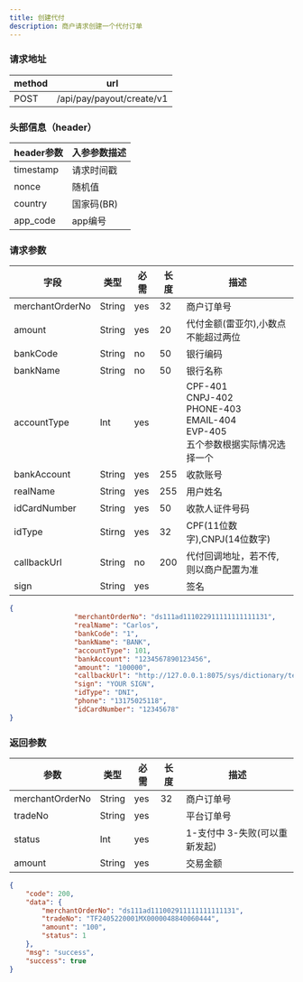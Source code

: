 ```yaml
---
title: 创建代付
description: 商户请求创建一个代付订单
---
```


### 请求地址

| method | url                       |
| ------ | ------------------------- |
| POST   | /api/pay/payout/create/v1 |

### 头部信息（header）

| header参数  | 入参参数描述  |
| --------- | ------- |
| timestamp | 请求时间戳   |
| nonce     | 随机值     |
| country   | 国家码(BR) |
| app_code  | app编号   |

### 请求参数

| 字段              | 类型     | 必需  | 长度  | 描述                                                                             |
| --------------- | ------ | --- | --- | ------------------------------------------------------------------------------ |
| merchantOrderNo | String | yes | 32  | 商户订单号                                                                          |
| amount          | String | yes | 20  | 代付金额(雷亚尔),小数点不能超过两位                                                            |
| bankCode        | String | no | 50  | 银行编码                                                                           |
| bankName        | String | no  | 50  | 银行名称                                                                           |
| accountType     | Int    | yes |     | CPF-401<br>CNPJ-402 <br>PHONE-403 <br>EMAIL-404 <br>EVP-405 <br>五个参数根据实际情况选择一个 |
| bankAccount     | String | yes | 255 | 收款账号                                                                           |
| realName        | String | yes | 255 | 用户姓名                                                                           |
| idCardNumber    | String | yes | 50  | 收款人证件号码                                                                        |
| idType          | Stirng | yes | 32  | CPF(11位数字),CNPJ(14位数字)                                                         |
| callbackUrl     | String | no  | 200 | 代付回调地址，若不传, 则以商户配置为准                                                           |
| sign            | String | yes |     | 签名                                                                             |

```json
{
                "merchantOrderNo": "ds111ad111022911111111111131",
                "realName": "Carlos",
                "bankCode": "1",
                "bankName": "BANK",
                "accountType": 101,
                "bankAccount": "1234567890123456",
                "amount": "100000",
                "callbackUrl": "http://127.0.0.1:8075/sys/dictionary/test",
                "sign": "YOUR SIGN",
                "idType": "DNI",
                "phone": "13175025118",
                "idCardNumber": "12345678"
}
```

### 返回参数

| 参数              | 类型     | 必需  | 长度  | 描述                 |
| --------------- | ------ | --- | --- | ------------------ |
| merchantOrderNo | String | yes | 32  | 商户订单号              |
| tradeNo         | String | yes |     | 平台订单号              |
| status          | Int    | yes |     | 1-支付中 3-失败(可以重新发起) |
| amount          | String | yes |     | 交易金额               |

```json
{
    "code": 200,
    "data": {
        "merchantOrderNo": "ds111ad111002911111111111131",
        "tradeNo": "TF2405220001MX0000048840060444",
        "amount": "100",
        "status": 1
    },
    "msg": "success",
    "success": true
}
```
